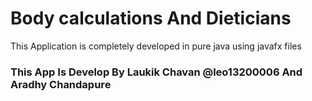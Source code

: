 # Body calculations And Dieticians

This Application is completely developed in pure java using javafx files

### This App Is Develop By Laukik Chavan @leo13200006 And Aradhy Chandapure
